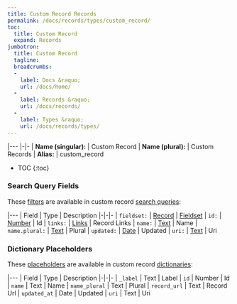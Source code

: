 ```yaml
---
title: Custom Record Records
permalink: /docs/records/types/custom_record/
toc:
  title: Custom Record
  expand: Records
jumbotron:
  title: Custom Record
  tagline: 
  breadcrumbs:
  -
    label: Docs &raquo;
    url: /docs/home/
  -
    label: Records &raquo;
    url: /docs/records/
  -
    label: Types &raquo;
    url: /docs/records/types/
---
```


|---
|-|-
| **Name (singular):** | Custom Record
| **Name (plural):** | Custom Records
| **Alias:** | custom_record

* TOC
{:toc}

### Search Query Fields

These [filters](/docs/search/filters/) are available in custom record [search queries](/docs/search/):

|---
| Field | Type | Description
|-|-|-
| `fieldset:` | [Record](/docs/search/deep-search/) | [Fieldset](/docs/records/types/custom_fieldset/)
| `id:` | [Number](/docs/search/filters/numbers/) | Id
| `links:` | [Links](/docs/search/filters/links/) | Record Links
| `name:` | [Text](/docs/search/filters/text/) | Name
| `name.plural:` | [Text](/docs/search/filters/text/) | Plural
| `updated:` | [Date](/docs/search/filters/dates/) | Updated
| `uri:` | [Text](/docs/search/filters/text/) | Uri

### Dictionary Placeholders

These [placeholders](/docs/bots/scripting/placeholders/) are available in custom record [dictionaries](/docs/bots/behaviors/dictionaries/):

|---
| Field | Type | Description
|-|-|-
| `_label` | Text | Label
| `id` | Number | Id
| `name` | Text | Name
| `name_plural` | Text | Plural
| `record_url` | Text | Record Url
| `updated_at` | Date | Updated
| `uri` | Text | Uri
